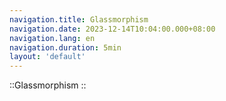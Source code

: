 ```yaml
---
navigation.title: Glassmorphism
navigation.date: 2023-12-14T10:04:00.000+08:00
navigation.lang: en
navigation.duration: 5min
layout: 'default'
---
```


::Glassmorphism
::
